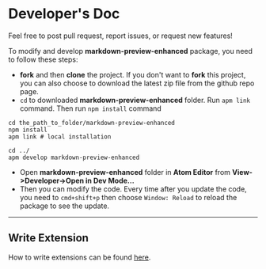 # Developer's Doc
Feel free to post pull request, report issues, or request new features!


To modify and develop **markdown-preview-enhanced** package, you need to follow these steps:
* **fork** and then **clone** the project.
If you don't want to **fork** this project, you can also choose to download the latest zip file from the github repo page.
* `cd` to downloaded **markdown-preview-enhanced** folder. Run `apm link` command. Then run `npm install` command
```shell
cd the_path_to_folder/markdown-preview-enhanced
npm install
apm link # local installation

cd ../
apm develop markdown-preview-enhanced
```
* Open **markdown-preview-enhanced** folder in **Atom Editor** from **View->Developer->Open in Dev Mode...**
* Then you can modify the code.
Every time after you update the code, you need to `cmd+shift+p` then choose `Window: Reload` to reload the package to see the update.

---

## Write Extension
How to write extensions can be found [here](./extension.md).